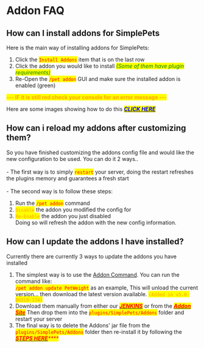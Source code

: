 # Addon FAQ

## How can I install addons for SimplePets

Here is the main way of installing addons for SimplePets:

1. Click the <mark style="color:red;">`Install Addons`</mark> item that is on the last row
2. Click the addon you would like to install _<mark style="color:green;">(Some of them have plugin requirements)</mark>_
3. Re-Open the <mark style="color:red;">`/pet addon`</mark> GUI and make sure the installed addon is enabled (green)

<mark style="color:orange;">**--- IF it is still red check your console for an error message ---**</mark>

Here are some images showing how to do this [_<mark style="color:blue;">**CLICK HERE**</mark>_](https://imgur.com/a/Yl0oxft)

## How can i reload my addons after customizing them?

So you have finished customizing the addons config file and would like the new configuration to be used. You can do it 2 ways..\
\
\- The first way is to simply <mark style="color:red;">`restart`</mark> your server, doing the restart refreshes the plugins memory and guarantees a fresh start\
\
\- The second way is to follow these steps:

1. Run the <mark style="color:red;">`/pet addon`</mark> command
2. <mark style="color:orange;">`Disable`</mark> the addon you modified the config for
3. <mark style="color:orange;">`Re-Enable`</mark> the addon you just disabled\
   Doing so will refresh the addon with the new config information.

## How can I update the addons I have installed?

Currently there are currently 3 ways to update the addons you have installed

1. The simplest way is to use the [Addon Command](../command-information/commands/addon-command.md). You can run the command like: \
   <mark style="color:red;">`/pet addon update PetWeight`</mark> as an example, This will unload the current version... then download the latest version available. <mark style="color:orange;">`(Added in v5.0-BUILD-124)`</mark>
2. Download them manually from either our [_<mark style="color:red;">**JENKINS**</mark>_](https://ci.pluginwiki.us/view/SimplePets%20Addons/) or from the [_<mark style="color:red;">**Addon Site**</mark>_](https://bsdevelopment.org/addons/) Then drop them into the <mark style="color:red;">`plugins/SimplePets/Addons`</mark> folder and restart your server
3. The final way is to delete the Addons' jar file from the <mark style="color:red;">`plugins/SimplePets/Addons`</mark> folder then re-install it by following the [_<mark style="color:red;">**STEPS HERE**</mark>_](addon-faq.md#how-can-i-install-addons-for-simplepets)_<mark style="color:red;">****</mark>_
